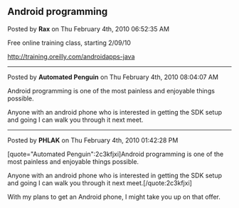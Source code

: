 ## Android programming
Posted by **Rax** on Thu February 4th, 2010 06:52:35 AM

Free online training class, starting 2/09/10

<!-- m --><a class="postlink" href="http://training.oreilly.com/androidapps-java">http://training.oreilly.com/androidapps-java</a><!-- m -->

--------------------------------------------------------------------------------

Posted by **Automated Penguin** on Thu February 4th, 2010 08:04:07 AM

Android programming is one of the most painless and enjoyable things possible.

Anyone with an android phone who is interested in getting the SDK setup and going I can walk you through it next meet.

--------------------------------------------------------------------------------

Posted by **PHLAK** on Thu February 4th, 2010 01:42:28 PM

[quote=&quot;Automated Penguin&quot;:2c3kfjxi]Android programming is one of the most painless and enjoyable things possible.

Anyone with an android phone who is interested in getting the SDK setup and going I can walk you through it next meet.[/quote:2c3kfjxi]

With my plans to get an Android phone, I might take you up on that offer.
